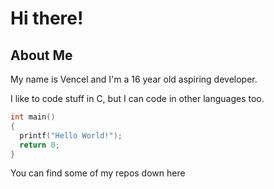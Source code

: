 # Hi there!

## About Me
My name is Vencel and I'm a 16 year old aspiring developer.

I like to code stuff in C, but I can code in other languages too.

```C
int main()
{
  printf("Hello World!");
  return 0;
}
```
You can find some of my repos down here
